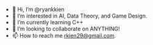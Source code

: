 - 👋 Hi, I’m @ryankkien
- 👀 I’m interested in AI, Data Theory, and Game Design.
- 🌱 I’m currently learning C++
- 💞️ I’m looking to collaborate on ANYTHING!
- 📫 How to reach me rkien29@gmail.com.

<!---
ryankkien/ryankkien is a ✨ special ✨ repository because its `README.md` (this file) appears on your GitHub profile.
You can click the Preview link to take a look at your changes.
--->
